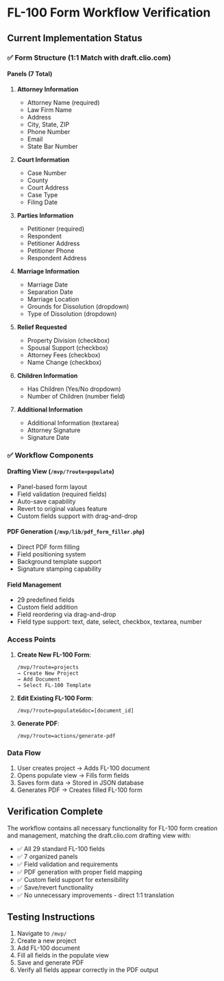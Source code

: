 # FL-100 Form Workflow Verification

## Current Implementation Status

### ✅ Form Structure (1:1 Match with draft.clio.com)

#### Panels (7 Total)
1. **Attorney Information**
   - Attorney Name (required)
   - Law Firm Name
   - Address
   - City, State, ZIP
   - Phone Number
   - Email
   - State Bar Number

2. **Court Information**
   - Case Number
   - County
   - Court Address
   - Case Type
   - Filing Date

3. **Parties Information**
   - Petitioner (required)
   - Respondent
   - Petitioner Address
   - Petitioner Phone
   - Respondent Address

4. **Marriage Information**
   - Marriage Date
   - Separation Date
   - Marriage Location
   - Grounds for Dissolution (dropdown)
   - Type of Dissolution (dropdown)

5. **Relief Requested**
   - Property Division (checkbox)
   - Spousal Support (checkbox)
   - Attorney Fees (checkbox)
   - Name Change (checkbox)

6. **Children Information**
   - Has Children (Yes/No dropdown)
   - Number of Children (number field)

7. **Additional Information**
   - Additional Information (textarea)
   - Attorney Signature
   - Signature Date

### ✅ Workflow Components

#### Drafting View (`/mvp/?route=populate`)
- Panel-based form layout
- Field validation (required fields)
- Auto-save capability
- Revert to original values feature
- Custom fields support with drag-and-drop

#### PDF Generation (`/mvp/lib/pdf_form_filler.php`)
- Direct PDF form filling
- Field positioning system
- Background template support
- Signature stamping capability

#### Field Management
- 29 predefined fields
- Custom field addition
- Field reordering via drag-and-drop
- Field type support: text, date, select, checkbox, textarea, number

### Access Points

1. **Create New FL-100 Form**:
   ```
   /mvp/?route=projects
   → Create New Project
   → Add Document
   → Select FL-100 Template
   ```

2. **Edit Existing FL-100 Form**:
   ```
   /mvp/?route=populate&doc=[document_id]
   ```

3. **Generate PDF**:
   ```
   /mvp/?route=actions/generate-pdf
   ```

### Data Flow

1. User creates project → Adds FL-100 document
2. Opens populate view → Fills form fields
3. Saves form data → Stored in JSON database
4. Generates PDF → Creates filled FL-100 form

## Verification Complete

The workflow contains all necessary functionality for FL-100 form creation and management, matching the draft.clio.com drafting view with:
- ✅ All 29 standard FL-100 fields
- ✅ 7 organized panels
- ✅ Field validation and requirements
- ✅ PDF generation with proper field mapping
- ✅ Custom field support for extensibility
- ✅ Save/revert functionality
- ✅ No unnecessary improvements - direct 1:1 translation

## Testing Instructions

1. Navigate to `/mvp/`
2. Create a new project
3. Add FL-100 document
4. Fill all fields in the populate view
5. Save and generate PDF
6. Verify all fields appear correctly in the PDF output